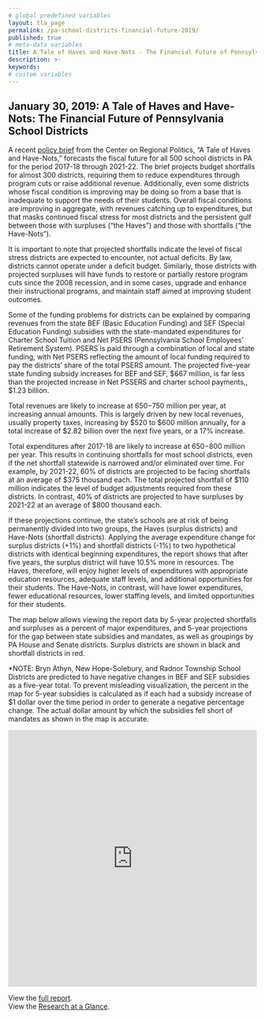 ```yaml
---
# global predefined variables
layout: tla_page
permalink: /pa-school-districts-financial-future-2019/
published: true
# meta-data variables
title: A Tale of Haves and Have-Nots - The Financial Future of Pennsylvania School Districts
description: >-
keywords:
# custom variables
---
```


## January 30, 2019: A Tale of Haves and Have-Nots: The Financial Future of Pennsylvania School Districts
A recent [policy brief](https://drive.google.com/file/d/19erkTTHN9JJ2ABuFtl9PfSK5plG93WSK/view?usp=sharing) from the Center on Regional Politics, “A Tale of Haves and Have-Nots,” forecasts the fiscal future for all 500 school districts in PA for the period 2017-18 through 2021-22. The brief projects budget shortfalls for almost 300 districts, requiring them to reduce expenditures through program cuts or raise additional revenue. Additionally, even some districts whose fiscal condition is improving may be doing so from a base that is inadequate to support the needs of their students. Overall fiscal conditions are improving in aggregate, with revenues catching up to expenditures, but that masks continued fiscal stress for most districts and the persistent gulf between those with surpluses (“the Haves”) and those with shortfalls (“the Have-Nots”).

<script id="infogram_0_1ff66fa6-1493-43bd-a632-2518dd9d3c75" title="Projections: Revenues, Expenditures, Shortfall/Surplus" src="https://e.infogram.com/js/dist/embed.js?War" type="text/javascript"></script>

It is important to note that projected shortfalls indicate the level of fiscal stress districts are expected to encounter, not actual deficits. By law, districts cannot operate under a deficit budget. Similarly, those districts with projected surpluses will have funds to restore or partially restore program cuts since the 2008 recession, and in some cases, upgrade and enhance their instructional programs, and maintain staff aimed at improving student outcomes.

Some of the funding problems for districts can be explained by comparing revenues from the state BEF (Basic Education Funding) and SEF (Special Education Funding) subsidies with the state-mandated expenditures for Charter School Tuition and Net PSERS (Pennsylvania School Employees’ Retirement System). PSERS is paid through a combination of local and state funding, with Net PSERS reflecting the amount of local funding required to pay the districts’ share of the total PSERS amount. The projected five-year state funding subsidy increases for BEF and SEF, $667 million, is far less than the projected increase in Net PSSERS and charter school payments,, $1.23 billion.

<script id="infogram_0_7c25bc18-6708-4780-8f5a-afe970f5e3bf" title="Figure ES3" src="https://e.infogram.com/js/dist/embed.js?dMN" type="text/javascript"></script>

Total revenues are likely to increase at $650-$750 million per year, at increasing annual amounts. This is largely driven by new local revenues, usually property taxes, increasing by $520 to $600 million annually, for a total increase of $2.82 billion over the next five years, or a 17% increase.

Total expenditures after 2017-18 are likely to increase at $650-$800 million per year. This results in continuing shortfalls for most school districts, even if the net shortfall statewide is narrowed and/or eliminated over time. For example, by 2021-22, 60% of districts are projected to be facing shortfalls at an average of $375 thousand each. The total projected shortfall of $110 million indicates the level of budget adjustments required from these districts. In contrast, 40% of districts are projected to have surpluses by 2021-22 at an average of $800 thousand each.

If these projections continue, the state’s schools are at risk of being permanently divided into two groups, the Haves (surplus districts) and Have-Nots (shortfall districts). Applying the average expenditure change for surplus districts (+1%) and shortfall districts (-1%) to two hypothetical districts with identical beginning expenditures, the report shows that after five years, the surplus district will have 10.5% more in resources. The Haves, therefore, will enjoy higher levels of expenditures with appropriate education resources, adequate staff levels, and additional opportunities for their students. The Have-Nots, in contrast, will have lower expenditures, fewer educational resources, lower staffing levels, and limited opportunities for their students.

<script id="infogram_0_93cbe59e-a9ad-4107-9fd3-a617ce82b61d" title="Figure 5 (2)" src="https://e.infogram.com/js/dist/embed.js?Bp5" type="text/javascript"></script>

The map below allows viewing the report data by 5-year projected shortfalls and surpluses as a percent of major expenditures, and 5-year projections for the gap between state subsidies and mandates, as well as groupings by PA House and Senate districts. Surplus districts are shown in black and shortfall districts in red.

*NOTE: Bryn Athyn, New Hope-Solebury, and Radnor Township School Districts are predicted to have negative changes in BEF and SEF subsidies as a five-year total. To prevent misleading visualization, the percent in the map for 5-year subsidies is calculated as if each had a subsidy increase of $1 dollar over the time period in order to generate a negative percentage change. The actual dollar amount by which the subsidies fell short of mandates as shown in the map is accurate.

<div class="container video-container">
  <iframe width="100%" height="520" frameborder="0" src="https://mjather.carto.com/builder/c65fe742-52e9-482c-af64-4bd3bf9a22c8/embed" allowfullscreen webkitallowfullscreen mozallowfullscreen oallowfullscreen msallowfullscreen></iframe>
</div>

View the [full report](https://drive.google.com/file/d/19erkTTHN9JJ2ABuFtl9PfSK5plG93WSK/view?usp=sharing).  
View the [Research at a Glance](https://drive.google.com/file/d/1_JyZRd4lhwzQyoq1v5do7Hw0pcQlt4fw/view?usp=sharing). 
